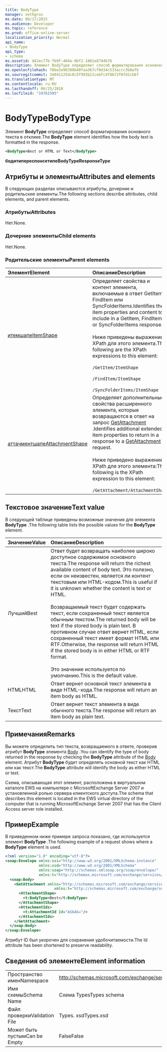 ```yaml
---
title: BodyType
manager: sethgros
ms.date: 09/17/2015
ms.audience: Developer
ms.topic: reference
ms.prod: office-online-server
localization_priority: Normal
api_name:
- BodyType
api_type:
- schema
ms.assetid: d42ec77b-fb9f-404a-9bf2-1801e8744676
description: Элемент BodyType определяет способ форматирования основного текста в отклике.
ms.openlocfilehash: f8be2e96390b40faa367cf0d34c533accc3b8afb
ms.sourcegitcommit: 34041125dc8c5f993b21cebfc4f8b72f0fd2cb6f
ms.translationtype: MT
ms.contentlocale: ru-RU
ms.lasthandoff: 06/25/2018
ms.locfileid: "19761595"
---
```

# <a name="bodytype"></a><span data-ttu-id="960bf-103">BodyType</span><span class="sxs-lookup"><span data-stu-id="960bf-103">BodyType</span></span>

<span data-ttu-id="960bf-104">Элемент **BodyType** определяет способ форматирования основного текста в отклике.</span><span class="sxs-lookup"><span data-stu-id="960bf-104">The **BodyType** element identifies how the body text is formatted in the response.</span></span> 
  
```xml
<BodyType>Best or HTML or Text</BodyType>
```

<span data-ttu-id="960bf-105">**бодитипереспонсетипе**</span><span class="sxs-lookup"><span data-stu-id="960bf-105">**BodyTypeResponseType**</span></span>

## <a name="attributes-and-elements"></a><span data-ttu-id="960bf-106">Атрибуты и элементы</span><span class="sxs-lookup"><span data-stu-id="960bf-106">Attributes and elements</span></span>

<span data-ttu-id="960bf-107">В следующих разделах описываются атрибуты, дочерние и родительские элементы.</span><span class="sxs-lookup"><span data-stu-id="960bf-107">The following sections describe attributes, child elements, and parent elements.</span></span>
  
### <a name="attributes"></a><span data-ttu-id="960bf-108">Атрибуты</span><span class="sxs-lookup"><span data-stu-id="960bf-108">Attributes</span></span>

<span data-ttu-id="960bf-109">Нет.</span><span class="sxs-lookup"><span data-stu-id="960bf-109">None.</span></span>
  
### <a name="child-elements"></a><span data-ttu-id="960bf-110">Дочерние элементы</span><span class="sxs-lookup"><span data-stu-id="960bf-110">Child elements</span></span>

<span data-ttu-id="960bf-111">Нет.</span><span class="sxs-lookup"><span data-stu-id="960bf-111">None.</span></span>
  
### <a name="parent-elements"></a><span data-ttu-id="960bf-112">Родительские элементы</span><span class="sxs-lookup"><span data-stu-id="960bf-112">Parent elements</span></span>

|<span data-ttu-id="960bf-113">**Элемент**</span><span class="sxs-lookup"><span data-stu-id="960bf-113">**Element**</span></span>|<span data-ttu-id="960bf-114">**Описание**</span><span class="sxs-lookup"><span data-stu-id="960bf-114">**Description**</span></span>|
|:-----|:-----|
|[<span data-ttu-id="960bf-115">итемшапе</span><span class="sxs-lookup"><span data-stu-id="960bf-115">ItemShape</span></span>](itemshape.md) <br/> | <span data-ttu-id="960bf-116">Определяет свойства и контент элемента, включаемые в ответ GetItem, FindItem или SyncFolderItems.</span><span class="sxs-lookup"><span data-stu-id="960bf-116">Identifies the item properties and content to include in a GetItem, FindItem, or SyncFolderItems response.</span></span>  <br/><br/><span data-ttu-id="960bf-117">Ниже приведены выражения XPath для этого элемента.</span><span class="sxs-lookup"><span data-stu-id="960bf-117">The following are the XPath expressions to this element:</span></span><br/><br/>  `/GetItem/ItemShape`<br/><br/>`/FindItem/ItemShape`<br/><br/>`/SyncFolderItems/ItemShape` <br/> |
|[<span data-ttu-id="960bf-118">аттачментшапе</span><span class="sxs-lookup"><span data-stu-id="960bf-118">AttachmentShape</span></span>](attachmentshape.md) <br/> |<span data-ttu-id="960bf-119">Определяет дополнительные свойства расширенного элемента, которые возвращаются в ответ на запрос [GetAttachment](getattachment.md) .</span><span class="sxs-lookup"><span data-stu-id="960bf-119">Identifies additional extended item properties to return in a response to a [GetAttachment](getattachment.md) request.</span></span>  <br/><br/><span data-ttu-id="960bf-120">Ниже приведено выражение XPath для этого элемента:</span><span class="sxs-lookup"><span data-stu-id="960bf-120">The following is the XPath expression to this element:</span></span><br/><br/>  `/GetAttachment/AttachmentShape` <br/> |
   
## <a name="text-value"></a><span data-ttu-id="960bf-121">Текстовое значение</span><span class="sxs-lookup"><span data-stu-id="960bf-121">Text value</span></span>

<span data-ttu-id="960bf-122">В следующей таблице приведены возможные значения для элемента **BodyType** .</span><span class="sxs-lookup"><span data-stu-id="960bf-122">The following table lists the possible values for the **BodyType** element.</span></span> 
  
|<span data-ttu-id="960bf-123">**Значение**</span><span class="sxs-lookup"><span data-stu-id="960bf-123">**Value**</span></span>|<span data-ttu-id="960bf-124">**Описание**</span><span class="sxs-lookup"><span data-stu-id="960bf-124">**Description**</span></span>|
|:-----|:-----|
|<span data-ttu-id="960bf-125">Лучший</span><span class="sxs-lookup"><span data-stu-id="960bf-125">Best</span></span>  <br/> |<span data-ttu-id="960bf-126">Ответ будет возвращать наиболее широко доступное содержимое основного текста.</span><span class="sxs-lookup"><span data-stu-id="960bf-126">The response will return the richest available content of body text.</span></span> <span data-ttu-id="960bf-127">Это полезно, если он неизвестен, является ли контент текстовым или HTML-кодом.</span><span class="sxs-lookup"><span data-stu-id="960bf-127">This is useful if it is unknown whether the content is text or HTML.</span></span><br/><br/> <span data-ttu-id="960bf-128">Возвращаемый текст будет содержать текст, если сохраненный текст является обычным текстом.</span><span class="sxs-lookup"><span data-stu-id="960bf-128">The returned body will be text if the stored body is plain text.</span></span> <span data-ttu-id="960bf-129">В противном случае ответ вернет HTML, если сохраненный текст имеет формат HTML или RTF.</span><span class="sxs-lookup"><span data-stu-id="960bf-129">Otherwise, the response will return HTML if the stored body is in either HTML or RTF format.</span></span><br/><br/> <span data-ttu-id="960bf-130">Это значение используется по умолчанию.</span><span class="sxs-lookup"><span data-stu-id="960bf-130">This is the default value.</span></span>  <br/> |
|<span data-ttu-id="960bf-131">HTML</span><span class="sxs-lookup"><span data-stu-id="960bf-131">HTML</span></span>  <br/> |<span data-ttu-id="960bf-132">Ответ вернет основной текст элемента в виде HTML-кода.</span><span class="sxs-lookup"><span data-stu-id="960bf-132">The response will return an item body as HTML.</span></span>  <br/> |
|<span data-ttu-id="960bf-133">Текст</span><span class="sxs-lookup"><span data-stu-id="960bf-133">Text</span></span>  <br/> |<span data-ttu-id="960bf-134">Ответ вернет текст элемента в виде обычного текста.</span><span class="sxs-lookup"><span data-stu-id="960bf-134">The response will return an item body as plain text.</span></span>  <br/> |
   
## <a name="remarks"></a><span data-ttu-id="960bf-135">Примечания</span><span class="sxs-lookup"><span data-stu-id="960bf-135">Remarks</span></span>

<span data-ttu-id="960bf-136">Вы можете определить тип текста, возвращаемого в ответе, проверив атрибут **BodyType** элемента [Body](body.md) .</span><span class="sxs-lookup"><span data-stu-id="960bf-136">You can identify the type of body returned in the response by checking the **BodyType** attribute of the [Body](body.md) element.</span></span> <span data-ttu-id="960bf-137">Атрибут **BodyType** будет определять основной текст как HTML или как текст.</span><span class="sxs-lookup"><span data-stu-id="960bf-137">The **BodyType** attribute will identify the body as either HTML or text.</span></span> 
  
<span data-ttu-id="960bf-138">Схема, описывающая этот элемент, расположена в виртуальном каталоге EWS на компьютере с MicrosoftExchange Server 2007 и установленной ролью сервера клиентского доступа.</span><span class="sxs-lookup"><span data-stu-id="960bf-138">The schema that describes this element is located in the EWS virtual directory of the computer that is running MicrosoftExchange Server 2007 that has the Client Access server role installed.</span></span>
  
## <a name="example"></a><span data-ttu-id="960bf-139">Пример</span><span class="sxs-lookup"><span data-stu-id="960bf-139">Example</span></span>

<span data-ttu-id="960bf-140">В приведенном ниже примере запроса показано, где используется элемент **BodyType** .</span><span class="sxs-lookup"><span data-stu-id="960bf-140">The following example of a request shows where a **BodyType** element is used.</span></span> 
  
```xml
<?xml version="1.0" encoding="utf-8"?>
<soap:Envelope xmlns:xsi="http://www.w3.org/2001/XMLSchema-instance"
               xmlns:xsd="http://www.w3.org/2001/XMLSchema"
               xmlns:soap="http://schemas.xmlsoap.org/soap/envelope/"
               xmlns:t="http://schemas.microsoft.com/exchange/services/2006/types">
  <soap:Body>
    <GetAttachment xmlns="http://schemas.microsoft.com/exchange/services/2006/messages" 
                      xmlns:t="http://schemas.microsoft.com/exchange/services/2006/types">
      <AttachmentShape>
        <t:BodyType>Best</t:BodyType>
      </AttachmentShape>
      <AttachmentIds>
        <t:AttachmentId Id="ASkAS="/>
      </AttachmentIds>
    </GetAttachment>
  </soap:Body>
</soap:Envelope>
```

<span data-ttu-id="960bf-141">Атрибут ID был укорочен для сохранения удобочитаемости.</span><span class="sxs-lookup"><span data-stu-id="960bf-141">The Id attribute has been shortened to preserve readability.</span></span>
  
## <a name="element-information"></a><span data-ttu-id="960bf-142">Сведения об элементе</span><span class="sxs-lookup"><span data-stu-id="960bf-142">Element information</span></span>

|||
|:-----|:-----|
|<span data-ttu-id="960bf-143">Пространство имен</span><span class="sxs-lookup"><span data-stu-id="960bf-143">Namespace</span></span>  <br/> |http://schemas.microsoft.com/exchange/services/2006/types  <br/> |
|<span data-ttu-id="960bf-144">Имя схемы</span><span class="sxs-lookup"><span data-stu-id="960bf-144">Schema Name</span></span>  <br/> |<span data-ttu-id="960bf-145">Схема Types</span><span class="sxs-lookup"><span data-stu-id="960bf-145">Types schema</span></span>  <br/> |
|<span data-ttu-id="960bf-146">Файл проверки</span><span class="sxs-lookup"><span data-stu-id="960bf-146">Validation File</span></span>  <br/> |<span data-ttu-id="960bf-147">Types. xsd</span><span class="sxs-lookup"><span data-stu-id="960bf-147">Types.xsd</span></span>  <br/> |
|<span data-ttu-id="960bf-148">Может быть пустым</span><span class="sxs-lookup"><span data-stu-id="960bf-148">Can be Empty</span></span>  <br/> |<span data-ttu-id="960bf-149">False</span><span class="sxs-lookup"><span data-stu-id="960bf-149">False</span></span>  <br/> |
   

